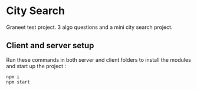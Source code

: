 # City Search

Graneet test project. 3 algo questions and a mini city search project.

## Client and server setup

Run these commands in both server and client folders to install the modules and start up the project :
```
npm i
npm start
```